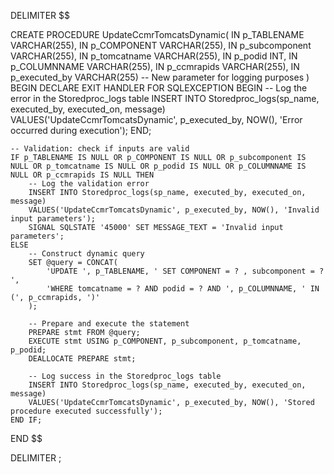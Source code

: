 
DELIMITER $$

CREATE PROCEDURE UpdateCcmrTomcatsDynamic(
    IN p_TABLENAME VARCHAR(255),
    IN p_COMPONENT VARCHAR(255),
    IN p_subcomponent VARCHAR(255),
    IN p_tomcatname VARCHAR(255),
    IN p_podid INT,
    IN p_COLUMNNAME VARCHAR(255),
    IN p_ccmrapids VARCHAR(255),
    IN p_executed_by VARCHAR(255) -- New parameter for logging purposes
)
BEGIN
    DECLARE EXIT HANDLER FOR SQLEXCEPTION
    BEGIN
        -- Log the error in the Storedproc_logs table
        INSERT INTO Storedproc_logs(sp_name, executed_by, executed_on, message)
        VALUES('UpdateCcmrTomcatsDynamic', p_executed_by, NOW(), 'Error occurred during execution');
    END;
    
    -- Validation: check if inputs are valid
    IF p_TABLENAME IS NULL OR p_COMPONENT IS NULL OR p_subcomponent IS NULL OR p_tomcatname IS NULL OR p_podid IS NULL OR p_COLUMNNAME IS NULL OR p_ccmrapids IS NULL THEN
        -- Log the validation error
        INSERT INTO Storedproc_logs(sp_name, executed_by, executed_on, message)
        VALUES('UpdateCcmrTomcatsDynamic', p_executed_by, NOW(), 'Invalid input parameters');
        SIGNAL SQLSTATE '45000' SET MESSAGE_TEXT = 'Invalid input parameters';
    ELSE
        -- Construct dynamic query
        SET @query = CONCAT(
            'UPDATE ', p_TABLENAME, ' SET COMPONENT = ? , subcomponent = ? ',
            'WHERE tomcatname = ? AND podid = ? AND ', p_COLUMNNAME, ' IN (', p_ccmrapids, ')'
        );

        -- Prepare and execute the statement
        PREPARE stmt FROM @query;
        EXECUTE stmt USING p_COMPONENT, p_subcomponent, p_tomcatname, p_podid;
        DEALLOCATE PREPARE stmt;

        -- Log success in the Storedproc_logs table
        INSERT INTO Storedproc_logs(sp_name, executed_by, executed_on, message)
        VALUES('UpdateCcmrTomcatsDynamic', p_executed_by, NOW(), 'Stored procedure executed successfully');
    END IF;
END $$

DELIMITER ;
